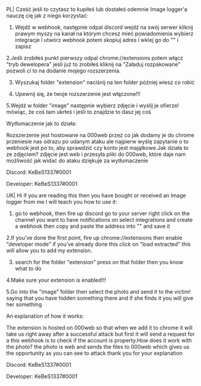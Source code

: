 
PL|
Cześć jeśli to czytasz to kupiłeś lub dostałeś odemnie Image logger'a nauczę cię jak z niego korzystać:

1. Wejdź w webhook, następnie odpal discord wejdź na swój serwer kliknij prawym myszy na kanał na którym chcesz mieć powiadomienia
wybierz integracje i utwórz webhook potem skopiuj adres i wklej go do "" i zapisz

2.Jeśli zrobiłeś punkt pierwszy odpal chrome://extensions potem włącz "tryb dewelopera" jeśli już to zrobiłeś kliknij na "Załaduj rozpakowane"
pozwoli ci to na dodanie mojego rozszerzenia.

3. Wyszukaj folder "extension" naciśnij na ten folder później wiesz co robić

4. Upewnij się, że twoje rozszerzenie jest włączone!!!

5.Wejdź  w folder "image" następnie wybierz zdjęcie i wyślij je ofierze! mówiąc, że coś tam ukrłeś i jeśli to znajdzie to dasz jej coś

Wytłumaczenie jak to działa:

Rozszerzenie jest hostowane na 000web przez co jak dodamy je do chrome przeniesie nas odrazu po udanym ataku ale najpierw wyślę zapytanie o 
to webhook jest po to, aby sprawdzić czy konto jest majątkowe.Jak działa to ze zdjęciem? zdjęcie jest web i przesyła pliki do 000web, które
daje nam możliwość jak widać do ataku dziękuje za wytłumaczenie

Discord: KeBeS1337#0001

Developer: KeBeS1337#0001

UK|
Hi if you are reading this then you have bought or received an Image logger from me I will teach you how to use it:

1. go to webhook, then fire up discord go to your server right click on the channel you want to have notifications on
select integrations and create a webhook then copy and paste the address into "" and save it

2.If you've done the first point, fire up chrome://extensions then enable "developer mode" if you've already done this click on "load extracted"
this will allow you to add my extension.

3. search for the folder "extension" press on that folder then you know what to do

4.Make sure your extension is enabled!!!

5.Go into the "image" folder then select the photo and send it to the victim! saying that you have hidden something there and if she finds it you will give her something

An explanation of how it works:

The extension is hosted on 000web so that when we add it to chrome it will take us right away after a successful attack but first it will send a request for a 
this webhook is to check if the account is property.How does it work with the photo? the photo is web and sends the files to 000web which
gives us the opportunity as you can see to attack thank you for your explanation

Discord: KeBeS1337#0001

Developer: KeBeS1337#0001
